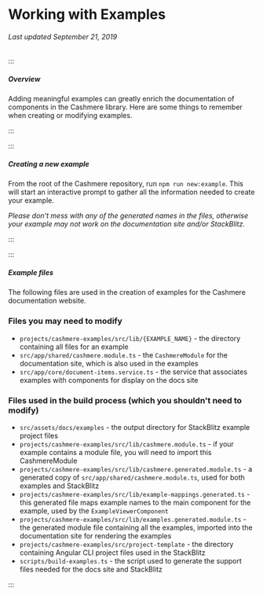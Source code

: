 # Working with Examples

###### Last updated September 21, 2019

:::

##### Overview

Adding meaningful examples can greatly enrich the documentation of components in the Cashmere library. Here are some things to remember when creating or modifying examples.

:::

:::

##### Creating a new example

From the root of the Cashmere repository, run `npm run new:example`. This will start an interactive prompt to gather all the information needed to create your example.

_Please don't mess with any of the generated names in the files, otherwise your example may not work on the documentation site and/or StackBlitz._

:::

:::

##### Example files

The following files are used in the creation of examples for the Cashmere documentation website.

### Files you may need to modify

-   `projects/cashmere-examples/src/lib/{EXAMPLE_NAME}` - the directory containing all files for an example
-   `src/app/shared/cashmere.module.ts` - the `CashmereModule` for the documentation site, which is also used in the examples
-   `src/app/core/document-items.service.ts` - the service that associates examples with components for display on the docs site

### Files used in the build process (which you shouldn't need to modify)

-   `src/assets/docs/examples` - the output directory for StackBlitz example project files
-   `projects/cashmere-examples/src/lib/cashmere.module.ts` - if your example contains a module file, you will need to import this CashmereModule
-   `projects/cashmere-examples/src/lib/cashmere.generated.module.ts` - a generated copy of `src/app/shared/cashmere.module.ts`, used for both examples and StackBlitz
-   `projects/cashmere-examples/src/lib/example-mappings.generated.ts` - this generated file maps example names to the main component for the example, used by the `ExampleViewerComponent`
-   `projects/cashmere-examples/src/lib/examples.generated.module.ts` - the generated module file containing all the examples, imported into the documentation site for rendering the examples
-   `projects/cashmere-examples/src/project-template` - the directory containing Angular CLI project files used in the StackBlitz
-   `scripts/build-examples.ts` - the script used to generate the support files needed for the docs site and StackBlitz

:::
